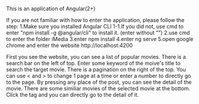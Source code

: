 This is an application of Angular(2+)

If you are not familiar with how to enter the application, please follow the step:
1.Make sure you installed Angular CLI 
1-1.If you did not, use cmd to enter "npm install -g @angular/cli" to install it. (enter without "")
2.use cmd to enter the folder iMedia
3.enter npm install
4.enter ng serve
5.open google chrome and enter the website http://localhost:4200

First you see the website, you can see a list of popular movies.
There is a search bar on the left of top. Enter some keyword of the moive's title to search the target movie.
There is a pagination on the right of the top. You can use < and > to change 1 page at a time or enter a number to directly go to the page.
By pressing any place of the post, you can see the detail of the movie.
There are some similiar movies of the selected movie at the bottom. Click the tag and you can directly go to the detail of it.